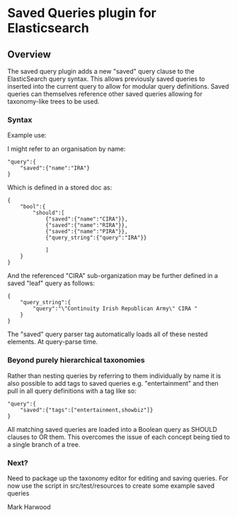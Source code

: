 # Saved Queries plugin for Elasticsearch


## Overview

The saved query plugin adds a new "saved" query clause to the ElasticSearch query syntax. This allows previously saved queries to inserted into the current query to allow for modular query definitions.
Saved queries can themselves reference other saved queries allowing for taxonomy-like trees to be used.


### Syntax
Example use:

I might refer to an organisation by name:

	"query":{
		"saved":{"name":"IRA"}
	}

Which is defined in a stored doc as:

	{
		"bool":{
			"should":[
				{"saved":{"name":"CIRA"}},
				{"saved":{"name":"RIRA"}},
				{"saved":{"name":"PIRA"}},
				{"query_string":{"query":"IRA"}}
				
				]
		}
	} 
	
And the referenced "CIRA" sub-organization may be further defined in a saved "leaf" query as follows:

	{
		"query_string":{
			"query":"\"Continuity Irish Republican Army\" CIRA "
		}
	}
	
The "saved" query parser tag automatically loads all of these nested elements. At query-parse time.

### Beyond purely hierarchical taxonomies
Rather than nesting queries by referring to them individually by name it is also possible to add tags to saved queries e.g. "entertainment" and then pull in all query definitions with a tag like so:

	"query":{
		"saved":{"tags":["entertainment,showbiz"]}
	}

All matching saved queries are loaded into a Boolean query as SHOULD clauses to OR them.
This overcomes the issue of each concept being tied to a single branch of a tree.


		
### Next?

Need to package up the taxonomy editor for editing and saving queries. For now use the script in src/test/resources to create some example saved queries

Mark Harwood
